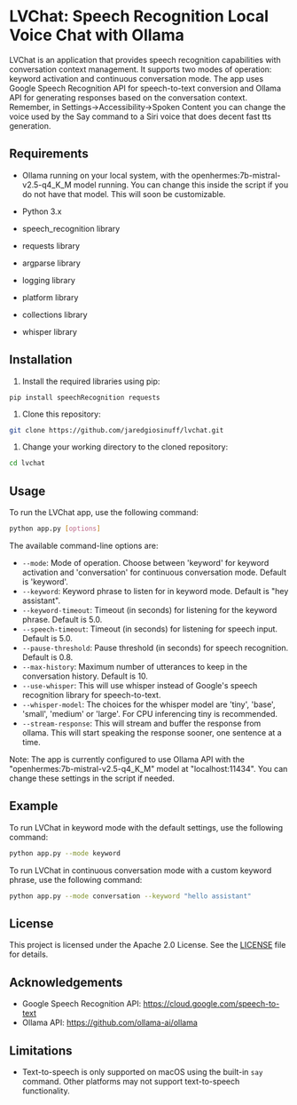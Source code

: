 LVChat: Speech Recognition Local Voice Chat with Ollama
==============================================================

LVChat is an application that provides speech recognition capabilities with conversation context management. It supports two modes of operation: keyword activation and continuous conversation mode. The app uses Google Speech Recognition API for speech-to-text conversion and Ollama API for generating responses based on the conversation context.  Remember, in Settings->Accessibility->Spoken Content you can change the voice used by the Say command to a Siri voice that does decent fast tts generation.

Requirements
------------

* Ollama running on your local system, with the openhermes:7b-mistral-v2.5-q4_K_M model running.   You can change this inside the script if you do not have that model.  This will soon be customizable.

* Python 3.x
* speech\_recognition library
* requests library
* argparse library
* logging library
* platform library
* collections library
* whisper library


Installation
------------

1. Install the required libraries using pip:
```
pip install speechRecognition requests
```
1. Clone this repository:
```bash
git clone https://github.com/jaredgiosinuff/lvchat.git
```
1. Change your working directory to the cloned repository:
```bash
cd lvchat
```
Usage
-----

To run the LVChat app, use the following command:
```bash
python app.py [options]
```
The available command-line options are:

* `--mode`: Mode of operation. Choose between 'keyword' for keyword activation and 'conversation' for continuous conversation mode. Default is 'keyword'.
* `--keyword`: Keyword phrase to listen for in keyword mode. Default is "hey assistant".
* `--keyword-timeout`: Timeout (in seconds) for listening for the keyword phrase. Default is 5.0.
* `--speech-timeout`: Timeout (in seconds) for listening for speech input. Default is 5.0.
* `--pause-threshold`: Pause threshold (in seconds) for speech recognition. Default is 0.8.
* `--max-history`: Maximum number of utterances to keep in the conversation history. Default is 10.
* `--use-whisper`: This will use whisper instead of Google's speech recognition library for speech-to-text.
* `--whisper-model`: The choices for the whisper model are 'tiny', 'base', 'small', 'medium' or 'large'.  For CPU inferencing tiny is recommended.
* `--stream-response`: This will stream and buffer the response from ollama.  This will start speaking the response sooner, one sentence at a time.

Note: The app is currently configured to use Ollama API with the "openhermes:7b-mistral-v2.5-q4\_K\_M" model at "localhost:11434". You can change these settings in the script if needed.

Example
-------

To run LVChat in keyword mode with the default settings, use the following command:
```bash
python app.py --mode keyword
```
To run LVChat in continuous conversation mode with a custom keyword phrase, use the following command:
```bash
python app.py --mode conversation --keyword "hello assistant"
```
License
-------

This project is licensed under the Apache 2.0 License. See the [LICENSE](LICENSE) file for details.

Acknowledgements
----------------

* Google Speech Recognition API: <https://cloud.google.com/speech-to-text>
* Ollama API: <https://github.com/ollama-ai/ollama>

Limitations
-----------

* Text-to-speech is only supported on macOS using the built-in `say` command. Other platforms may not support text-to-speech functionality.
